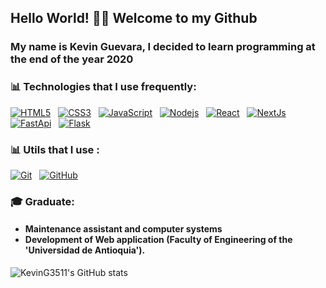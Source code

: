 ## Hello World! 👋🏼 Welcome to my Github

### My name is Kevin Guevara, I decided to learn programming at the end of the year 2020


 ### :bar_chart: Technologies that I use frequently: 
 [![HTML5](https://img.shields.io/badge/-HTML5-E34F26?style=flat-square&logo=html5&logoColor=white&link=https://github.com/KevinG3511/)](https://github.com/KevinG3511/)
   &nbsp;&nbsp;[![CSS3](https://img.shields.io/badge/-CSS3-1572B6?style=flat-square&logo=css3&link=https://github.com/KevinG3511/)](https://github.com/KevinG3511/)
 &nbsp;&nbsp;[![JavaScript](https://img.shields.io/badge/-JavaScript-black?style=flat-square&logo=javascript&link=https://github.com/KevinG3511/)](https://github.com/KevinG3511/)
 &nbsp;&nbsp;[![Nodejs](https://img.shields.io/badge/-Nodejs-black?style=flat-square&logo=Node.js)](https://github.com/KevinG3511/)
 &nbsp;&nbsp;[![React](https://img.shields.io/badge/-React-black?style=flat-square&logo=react&link=https://github.com/KevinG3511/)](https://github.com/KevinG3511/)
&nbsp;&nbsp;[![NextJs](https://img.shields.io/badge/-NextJS-black?style=flat-square&logo=NextJS&link=https://github.com/KevinG3511/)](https://github.com/KevinG3511/)
&nbsp;&nbsp;[![FastApi](https://img.shields.io/badge/-FastApi-black?style=flat-square&logo=FastApi&link=https://github.com/KevinG3511/)](https://github.com/KevinG3511/)
&nbsp;&nbsp;[![Flask](https://img.shields.io/badge/-Flask-black?style=flat-square&logo=Flask&link=https://github.com/KevinG3511/)](https://github.com/KevinG3511/)
 ### :bar_chart: Utils that I use : 
 [![Git](https://img.shields.io/badge/-Git-black?style=flat-square&logo=git&link=https://github.com/KevinG3511/)](https://github.com/KevinG3511/)
 &nbsp;&nbsp;[![GitHub](https://img.shields.io/badge/-GitHub-181717?style=flat-square&logo=github&link=https://github.com/KevinG3511/)](https://github.com/KevinG3511/)
 ### :mortar_board: Graduate:
 <h4> 

- Maintenance assistant and computer systems
- Development of Web application (Faculty of Engineering of the 'Universidad de Antioquia').
</h4>

![KevinG3511's GitHub stats](https://github-readme-stats.vercel.app/api?username=KevinG3511&show_icons=true&theme=github_dark)

